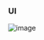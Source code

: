 ### UI

![image](https://user-images.githubusercontent.com/84140842/184282880-aa3d963f-d2cf-478c-bbcf-1d768b99c88c.png)
